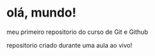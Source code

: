 # olá, mundo!
 meu primeiro repositorio do curso de Git e Github

 repositorio criado durante uma aula ao vivo!
